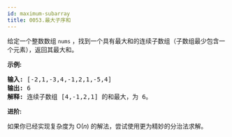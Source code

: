 ```yaml
---
id: maximum-subarray
title: 0053.最大子序和
---
```

给定一个整数数组 <code>nums</code> ，找到一个具有最大和的连续子数组（子数组最少包含一个元素），返回其最大和。

**示例:**


<pre><strong>输入:</strong> [-2,1,-3,4,-1,2,1,-5,4]<br/><strong>输出:</strong> 6<br/><strong>解释:</strong> 连续子数组 [4,-1,2,1] 的和最大，为 6。<br/></pre>

**进阶:**

如果你已经实现复杂度为 O(_n_) 的解法，尝试使用更为精妙的分治法求解。
